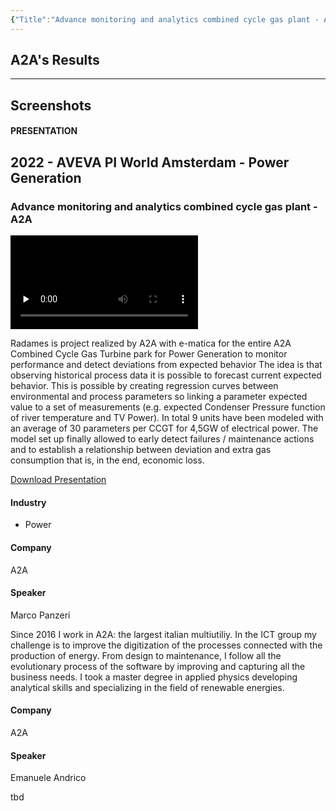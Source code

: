 ```yaml
---
{"Title":"Advance monitoring and analytics combined cycle gas plant - A2A","Year":"2022","Industry":"Power","URL":"https://resources.osisoft.com/presentations/advance-monitoring-and-analytics-combined-cycle-gas-plant---a2a/","PDF":"https://cdn.osisoft.com/osi/presentations/2022-AVEVA-Amsterdam/UC22EU-D2PG050-A2A-Panzeri-Advance-Monitoring-and-Analytics-Combined-Cycle-Gas-Plant.pdf","Company":"A2A","Keywords":["Biogas"],"dg-publish":true,"permalink":"/aveva/customer-stories/2022/2022-a2-a-advance-monitoring-and-analytics-combined-cycle-gas-plant-a2-a/","dgPassFrontmatter":true}
---
```


## A2A's Results

---
## Screenshots

#### PRESENTATION

## 2022 - AVEVA PI World Amsterdam - Power Generation

### Advance monitoring and analytics combined cycle gas plant - A2A

<video src="https://cdn.osisoft.com/osi/presentations/2022-AVEVA-Amsterdam/UC22EU-D2PG050-A2A-Panzeri-Advance-Monitoring-and-Analytics-Combined-Cycle-Gas-Plant.mp4" poster="https://cdn.osisoft.com/osi/presentations/2022-AVEVA-Amsterdam/UC22EU-D2PG050-A2A-Panzeri-Advance-Monitoring-and-Analytics-Combined-Cycle-Gas-Plant.jpg" id="ctl00_MainContent_ctl00_presVideo" class="embed-responsive-item" style="background-color: black; max-width: 640px; max-height: 360px" preload="none" controls="controls"></video>

Radames is project realized by A2A with e-matica for the entire A2A Combined Cycle Gas Turbine park for Power Generation to monitor performance and detect deviations from expected behavior The idea is that observing historical process data it is possible to forecast current expected behavior. This is possible by creating regression curves between environmental and process parameters so linking a parameter expected value to a set of measurements (e.g. expected Condenser Pressure function of river temperature and TV Power). In total 9 units have been modeled with an average of 30 parameters per CCGT for 4,5GW of electrical power. The model set up finally allowed to early detect failures / maintenance actions and to establish a relationship between deviation and extra gas consumption that is, in the end, economic loss.

[Download Presentation](https://cdn.osisoft.com/osi/presentations/2022-AVEVA-Amsterdam/UC22EU-D2PG050-A2A-Panzeri-Advance-Monitoring-and-Analytics-Combined-Cycle-Gas-Plant.pdf)

#### Industry

- Power

#### Company

A2A

#### Speaker

Marco Panzeri

Since 2016 I work in A2A: the largest italian multiutiliy. In the ICT group my challenge is to improve the digitization of the processes connected with the production of energy. From design to maintenance, I follow all the evolutionary process of the software by improving and capturing all the business needs. I took a master degree in applied physics developing analytical skills and specializing in the field of renewable energies.

#### Company

A2A

#### Speaker

Emanuele Andrico

tbd